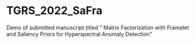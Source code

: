 # TGRS_2022_SaFra
Demo of  submitted manuscript titled " Matrix Factorization with Framelet and Saliency Priors for Hyperspectral Anomaly Detection"
